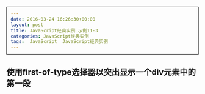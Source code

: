 ```yaml
---
date: 2016-03-24 16:26:30+00:00
layout: post
title: JavaScript经典实例 示例11-3
categories: JavaScript经典实例
tags:  JavaScript  JavaScript经典实例
---
```


使用first-of-type选择器以突出显示一个div元素中的第一段
----------------

<html>
    <head>
        <title>paras</title>
        <meta charset="utf-8">
        <style>
            div
            {
                padding: 10px;
                border: 1px solid #000000;
            }
            
        </style>
        <script type="text/javascript">
            window.onload = function() {
                document.onclick = function() {
                    try {
                        var paras = document.querySelectorAll('div p:first-of-type');
                        
                        for (var i = 0; i < paras.length; i++) {
                            paras[i].setAttribute('style', 'background-color: #ffff00');
                        }
                        
                    } catch(e) {
                        var divs = document.querySelectorAll('div');
                        
                        for (var j = 0; j < divs.length; j++) {
                            var ps = divs.item[i].getElementByTagName('p');
                            
                            if (ps.length > 0) {
                                ps[0].setAttribute('style', 'background-color: #ffff00');
                            }
                            
                        }
                        
                    }
                    
                };
                
            }
            
            
        </script>
    </head>
    <body>
        <div>
            <p>Paragraph one</p>
            <p>Paragraph two</p>
            <p>Paragraph three</p>
        </div>
        <div>
            <p>Paragraph one</p>
            <p>Paragraph two</p>
        </div>
        <div>
            <ul>
                <li>List item one</li>
                <li>Lisr item two</li>
            </ul>
            <p>Paragraph one</p>
            <p>Paragraph two</p>
        </div>
    </body>
</html>

源码如下：

{% highlight yaml %} 
<!DOCTYPE>
<html>
    <head>
        <title>paras</title>
        <meta charset="utf-8">
        <style>
            div
            {
                padding: 10px;
                border: 1px solid #000000;
            }
            
        </style>
        <script type="text/javascript">
            window.onload = function() {
                document.onclick = function() {
                    try {
                        var paras = document.querySelectorAll('div p:first-of-type');
                        
                        for (var i = 0; i < paras.length; i++) {
                            paras[i].setAttribute('style', 'background-color: #ffff00');
                        }
                        
                    } catch(e) {
                        var divs = document.querySelectorAll('div');
                        
                        for (var j = 0; j < divs.length; j++) {
                            var ps = divs.item[i].getElementByTagName('p');
                            
                            if (ps.length > 0) {
                                ps[0].setAttribute('style', 'background-color: #ffff00');
                            }
                            
                        }
                        
                    }
                    
                };
                
            }
            
            
        </script>
    </head>
    <body>
        <div>
            <p>Paragraph one</p>
            <p>Paragraph two</p>
            <p>Paragraph three</p>
        </div>
        <div>
            <p>Paragraph one</p>
            <p>Paragraph two</p>
        </div>
        <div>
            <ul>
                <li>List item one</li>
                <li>Lisr item two</li>
            </ul>
            <p>Paragraph one</p>
            <p>Paragraph two</p>
        </div>
    </body>
</html>
{% endhighlight %}

`getElementsByTagNameNS()`方法可返回带有指定名称和命名空间的所有元素的一个节点列表。
`getElementsByTagNameNS(ns,name)``ns`	字符串值，可规定需检索的命名空间名称。值 "*" 可匹配所有的标签。
`name`	字符串值，可规定需检索的标签名。值 "*" 可匹配所有的标签。

`prefix`属性返回选定的节点的命名空间前缀。
如果选定的节点不是元素或属性，则该属性返回 `NULL`。

`namespaceURI` 属性为被选节点返回命名空间的 `URI`。
如果选定的节点不是元素或属性，则该属性返回 `NULL`。

`localName` 属性返回被选元素的本地名称（元素名称）。

`text` 属性返回选定节点中所有文本节点的值。

`textContent` 属性返回或设置选定元素的文本。
如果返回文本，则该属性返回元素节点内所有文本节点的值。
如果设置文本，则该属性删除所有子节点，并用单个文本节点来替换它们。

`getElementsByTagName()` 方法可返回带有指定标签名的对象的集合。`document.getElementsByTagName(tagname)``getElementsByTagName()` 方法返回元素的顺序是它们在文档中的顺序。
如果把特殊字符串 "*" 传递给 `getElementsByTagName()` 方法，它将返回文档中所有元素的列表，元素排列的顺序就是它们在文档中的顺序。